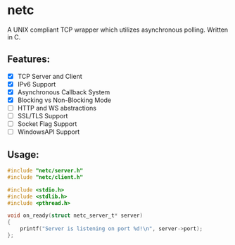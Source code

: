 # netc

A UNIX compliant TCP wrapper which utilizes asynchronous polling. Written in C.

## Features:
- [x] TCP Server and Client
- [x] IPv6 Support
- [x] Asynchronous Callback System
- [x] Blocking vs Non-Blocking Mode
- [ ] HTTP and WS abstractions
- [ ] SSL/TLS Support
- [ ] Socket Flag Support
- [ ] WindowsAPI Support <!-- Who would even use Windows for a tcp server lmao -->

## Usage:
```c
#include "netc/server.h"
#include "netc/client.h"

#include <stdio.h>
#include <stdlib.h>
#include <pthread.h>

void on_ready(struct netc_server_t* server)
{
    printf("Server is listening on port %d!\n", server->port);
};
```